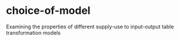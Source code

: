 # choice-of-model
Examining the properties of different supply-use to input-output table transformation models
